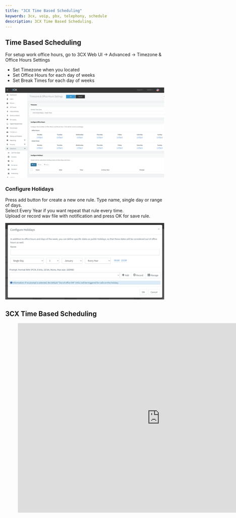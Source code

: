 ```yaml
---
title: "3CX Time Based Scheduling"
keywords: 3cx, voip, pbx, telephony, schedule
description: 3CX Time Based Scheduling.
---
```


## Time Based Scheduling
For setup work office hours, go to 3CX Web UI -> Advanced -> Timezone & Office Hours Settings
- Set Timezone when you located
- Set Office Hours for each day of weeks
- Set Break Times for each day of weeks

![](images/3CX_TIME_SCHEDULE_01.png)

### Configure Holidays
Press add button for create a new one rule. Type name, single day or range of days.  
Select Every Year if you want repeat that rule every time.   
Upload or record wav file with notification and press OK for save rule.

![](images/3CX_TIME_SCHEDULE_02.png)


## 3CX Time Based Scheduling
<!-- blank line -->
<figure class="video_container">
    <iframe width="900" height="600" src="https://www.youtube.com/embed/gtmbz4yYxvc" title="YouTube video player" frameborder="0" allow="accelerometer; autoplay; clipboard-write; encrypted-media; gyroscope; picture-in-picture" allowfullscreen></iframe>
</figure>
<!-- blank line -->

